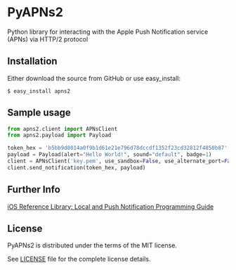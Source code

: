 # PyAPNs2
Python library for interacting with the Apple Push Notification service (APNs) via HTTP/2 protocol

## Installation

Either download the source from GitHub or use easy_install:

    $ easy_install apns2

## Sample usage

```python
from apns2.client import APNsClient
from apns2.payload import Payload

token_hex = 'b5bb9d8014a0f9b1d61e21e796d78dccdf1352f23cd32812f4850b87'
payload = Payload(alert="Hello World!", sound="default", badge=1)
client = APNsClient('key.pem', use_sandbox=False, use_alternate_port=False)
client.send_notification(token_hex, payload)
```

## Further Info

[iOS Reference Library: Local and Push Notification Programming Guide][a1]

## License

PyAPNs2 is distributed under the terms of the MIT license.

See [LICENSE](LICENSE) file for the complete license details.

[a1]:https://developer.apple.com/library/ios/documentation/NetworkingInternet/Conceptual/RemoteNotificationsPG/Chapters/Introduction.html
